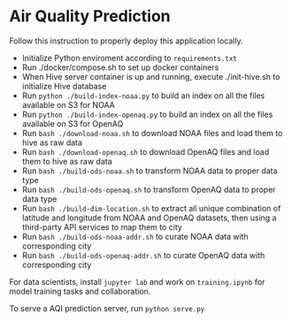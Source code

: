 # Air Quality Prediction

Follow this instruction to properly deploy this application locally.
- Initialize Python enviroment according to `requirements.txt`
- Run ./docker/compose.sh to set up docker containers
- When Hive server container is up and running, execute ./init-hive.sh to initialize Hive database
- Run `python ./build-index-noaa.py` to build an index on all the files available on S3 for NOAA
- Run `python ./build-index-openaq.py` to build an index on all the files available on S3 for OpenAQ
- Run `bash ./download-noaa.sh` to download NOAA files and load them to hive as raw data
- Run `bash ./download-openaq.sh` to download OpenAQ files and load them to hive as raw data
- Run `bash ./build-ods-noaa.sh` to transform NOAA data to proper data type
- Run `bash ./build-ods-openaq.sh` to transform OpenAQ data to proper data type
- Run `bash ./build-dim-location.sh` to extract all unique combination of latitude and longitude from NOAA and OpenAQ datasets, then using a third-party API services to map them to city
- Run `bash ./build-ods-noaa-addr.sh` to curate NOAA data with corresponding city
- Run `bash ./build-ods-openaq-addr.sh` to curate OpenAQ data with corresponding city

For data scientists, install `jupyter lab` and work on `training.ipynb` for model training tasks and collaboration.

To serve a AQI prediction server, run `python serve.py`
